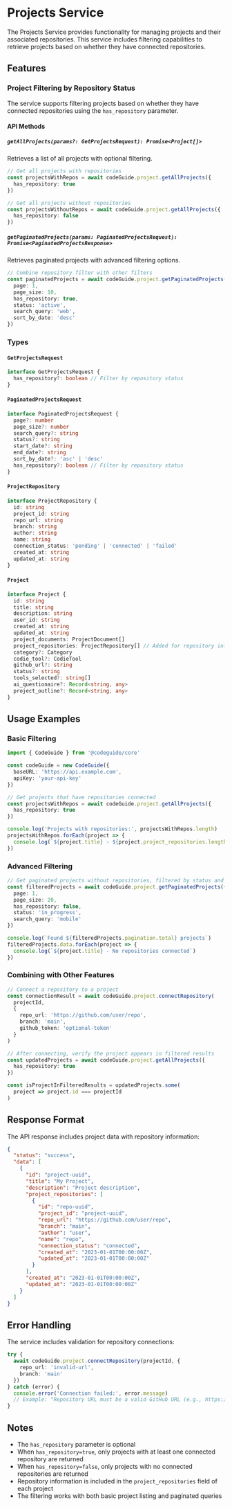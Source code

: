 # Projects Service

The Projects Service provides functionality for managing projects and their associated repositories. This service includes filtering capabilities to retrieve projects based on whether they have connected repositories.

## Features

### Project Filtering by Repository Status

The service supports filtering projects based on whether they have connected repositories using the `has_repository` parameter.

#### API Methods

##### `getAllProjects(params?: GetProjectsRequest): Promise<Project[]>`

Retrieves a list of all projects with optional filtering.

```typescript
// Get all projects with repositories
const projectsWithRepos = await codeGuide.project.getAllProjects({
  has_repository: true
})

// Get all projects without repositories
const projectsWithoutRepos = await codeGuide.project.getAllProjects({
  has_repository: false
})
```

##### `getPaginatedProjects(params: PaginatedProjectsRequest): Promise<PaginatedProjectsResponse>`

Retrieves paginated projects with advanced filtering options.

```typescript
// Combine repository filter with other filters
const paginatedProjects = await codeGuide.project.getPaginatedProjects({
  page: 1,
  page_size: 10,
  has_repository: true,
  status: 'active',
  search_query: 'web',
  sort_by_date: 'desc'
})
```

### Types

#### `GetProjectsRequest`

```typescript
interface GetProjectsRequest {
  has_repository?: boolean // Filter by repository status
}
```

#### `PaginatedProjectsRequest`

```typescript
interface PaginatedProjectsRequest {
  page?: number
  page_size?: number
  search_query?: string
  status?: string
  start_date?: string
  end_date?: string
  sort_by_date?: 'asc' | 'desc'
  has_repository?: boolean // Filter by repository status
}
```

#### `ProjectRepository`

```typescript
interface ProjectRepository {
  id: string
  project_id: string
  repo_url: string
  branch: string
  author: string
  name: string
  connection_status: 'pending' | 'connected' | 'failed'
  created_at: string
  updated_at: string
}
```

#### `Project`

```typescript
interface Project {
  id: string
  title: string
  description: string
  user_id: string
  created_at: string
  updated_at: string
  project_documents: ProjectDocument[]
  project_repositories: ProjectRepository[] // Added for repository information
  category?: Category
  codie_tool?: CodieTool
  github_url?: string
  status?: string
  tools_selected?: string[]
  ai_questionaire?: Record<string, any>
  project_outline?: Record<string, any>
}
```

## Usage Examples

### Basic Filtering

```typescript
import { CodeGuide } from '@codeguide/core'

const codeGuide = new CodeGuide({
  baseURL: 'https://api.example.com',
  apiKey: 'your-api-key'
})

// Get projects that have repositories connected
const projectsWithRepos = await codeGuide.project.getAllProjects({
  has_repository: true
})

console.log('Projects with repositories:', projectsWithRepos.length)
projectsWithRepos.forEach(project => {
  console.log(`${project.title} - ${project.project_repositories.length} repositories`)
})
```

### Advanced Filtering

```typescript
// Get paginated projects without repositories, filtered by status and search
const filteredProjects = await codeGuide.project.getPaginatedProjects({
  page: 1,
  page_size: 20,
  has_repository: false,
  status: 'in_progress',
  search_query: 'mobile'
})

console.log(`Found ${filteredProjects.pagination.total} projects`)
filteredProjects.data.forEach(project => {
  console.log(`${project.title} - No repositories connected`)
})
```

### Combining with Other Features

```typescript
// Connect a repository to a project
const connectionResult = await codeGuide.project.connectRepository(
  projectId,
  {
    repo_url: 'https://github.com/user/repo',
    branch: 'main',
    github_token: 'optional-token'
  }
)

// After connecting, verify the project appears in filtered results
const updatedProjects = await codeGuide.project.getAllProjects({
  has_repository: true
})

const isProjectInFilteredResults = updatedProjects.some(
  project => project.id === projectId
)
```

## Response Format

The API response includes project data with repository information:

```json
{
  "status": "success",
  "data": [
    {
      "id": "project-uuid",
      "title": "My Project",
      "description": "Project description",
      "project_repositories": [
        {
          "id": "repo-uuid",
          "project_id": "project-uuid",
          "repo_url": "https://github.com/user/repo",
          "branch": "main",
          "author": "user",
          "name": "repo",
          "connection_status": "connected",
          "created_at": "2023-01-01T00:00:00Z",
          "updated_at": "2023-01-01T00:00:00Z"
        }
      ],
      "created_at": "2023-01-01T00:00:00Z",
      "updated_at": "2023-01-01T00:00:00Z"
    }
  ]
}
```

## Error Handling

The service includes validation for repository connections:

```typescript
try {
  await codeGuide.project.connectRepository(projectId, {
    repo_url: 'invalid-url',
    branch: 'main'
  })
} catch (error) {
  console.error('Connection failed:', error.message)
  // Example: "Repository URL must be a valid GitHub URL (e.g., https://github.com/user/repo)"
}
```

## Notes

- The `has_repository` parameter is optional
- When `has_repository=true`, only projects with at least one connected repository are returned
- When `has_repository=false`, only projects with no connected repositories are returned
- Repository information is included in the `project_repositories` field of each project
- The filtering works with both basic project listing and paginated queries